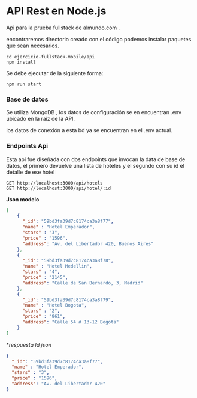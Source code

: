 # API Rest en Node.js

Api para la prueba  fullstack  de almundo.com .

encontraremos  directorio creado con el código podemos instalar paquetes que sean necesarios.

    cd ejercicio-fullstack-mobile/api
    npm install

Se debe ejecutar de la siguiente forma:

    npm run start

### Base de datos

Se utiliza MongoDB , los datos de configuración se en encuentran .env ubicado en la raiz de la API.

los datos de conexión a esta bd ya se encuentran en el .env actual.

### Endpoints Api

Esta api fue diseñada con dos endpoints que invocan la data de base de datos, el primero devuelve una lista de hoteles  y el segundo con su id el detalle de ese hotel 

    GET http://localhost:3000/api/hotels
    GET http://localhost:3000/api/hotel/:id

**Json modelo**
```json
[
	{
      "_id": "59bd3fa39d7c8174ca3a8f77",
      "name" : "Hotel Emperador",
      "stars" : "3",
      "price" : "1596",
      "address": "Av. del Libertador 420, Buenos Aires"
	},
	{
      "_id": "59bd3fa39d7c8174ca3a8f78",
      "name" : "Hotel Medellin",
      "stars" : "4",
      "price" : "2145",
      "address": "Calle de San Bernardo, 3, Madrid"
	},
	{
      "_id": "59bd3fa39d7c8174ca3a8f79",
      "name" : "Hotel Bogota",
      "stars" : "2",
      "price" : "861",
      "address": "Calle 54 # 13-12 Bogota"
	}
]
```

**respuesta Id json*
```json
{
  "_id": "59bd3fa39d7c8174ca3a8f77",
  "name" : "Hotel Emperador",
  "stars" : "3",
  "price" : "1596",
  "address": "Av. del Libertador 420"
}
```
